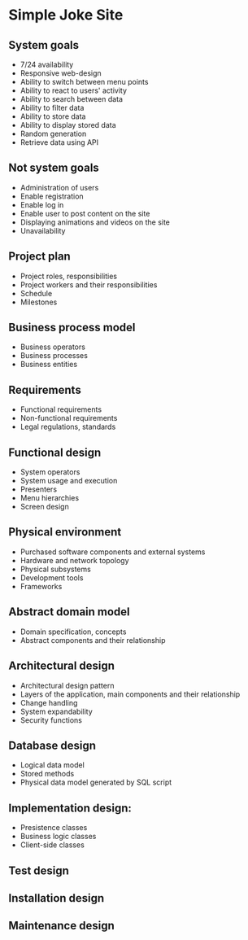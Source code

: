 # Simple Joke Site

## System goals
* 7/24 availability
* Responsive web-design
* Ability to switch between menu points
* Ability to react to users' activity
* Ability to search between data
* Ability to filter data
* Ability to store data
* Ability to display stored data
* Random generation
* Retrieve data using API


## Not system goals
* Administration of users
* Enable registration
* Enable log in
* Enable user to post content on the site
* Displaying animations and videos on the site
* Unavailability

## Project plan
* Project roles, responsibilities
* Project workers and their responsibilities
* Schedule
* Milestones

## Business process model
* Business operators
* Business processes
* Business entities

## Requirements
* Functional requirements
* Non-functional requirements
* Legal regulations, standards

## Functional design
* System operators
* System usage and execution
* Presenters
* Menu hierarchies
* Screen design

## Physical environment
* Purchased software components and external systems
* Hardware and network topology
* Physical subsystems
* Development tools
* Frameworks

## Abstract domain model
* Domain specification, concepts
* Abstract components and their relationship

## Architectural design
* Architectural design pattern
* Layers of the application, main components and their relationship
* Change handling
* System expandability
* Security functions

## Database design
* Logical data model
* Stored methods
* Physical data model generated by SQL script

## Implementation design:
* Presistence classes
* Business logic classes
* Client-side classes

## Test design

## Installation design

## Maintenance design